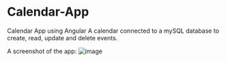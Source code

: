 # Calendar-App
Calendar App using Angular
A calendar connected to a mySQL database to create, read, update and delete events.

A screenshot of the app:
![image](https://user-images.githubusercontent.com/107581827/216649027-e34753b3-487e-4961-9ae0-139682c7ae33.png)
